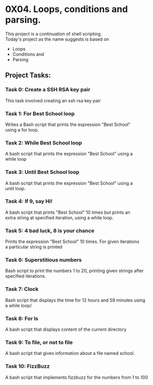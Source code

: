 # 0X04. Loops, conditions and parsing.
This project is a continuation of shell scripting.   
Today's project as the name suggests is based on   
- Loops
- Conditions and
- Parsing

## Project Tasks: 
### Task 0: Create a SSH RSA key pair
This task involved creating an ssh rsa key pair

### Task 1: For Best School loop
Writes a Bash script that prints the expression "Best School"  
using a for loop.

### Task 2: While Best School loop  
A bash script that prints the expression "Best School" using a   
while loop

### Task 3: Until Best School loop
A bash script that prints the expression "Best School" using a   
until loop.

### Task 4: If 9, say Hi!
A bash script that prints "Best School" 10 times but prints an  
extra string at specified iteration, using a while loop.

### Task 5: 4 bad luck, 8 is your chance
Prints the expression "Best School" 10 times. For given iterations  
a particular string is printed

### Task 6: Superstitious numbers
Bash script to print the numbers 1 to 20, printing given strings after  
specified iterations.

### Task 7: Clock
Bash script that displays the time for 12 hours and 59 minutes using   
a while loop/

### Task 8: For ls
A bash script that displays content of the current directory

### Task 9: To file, or not to file
A bash script that gives information about a file named school.

### Task 10: FizzBuzz
A bash script that implements fizzbuzz for the numbers from 1 to 100

